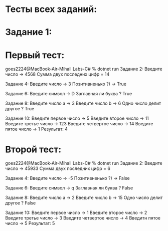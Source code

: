 # Тесты всех заданий:

# Задание 1:

# Первый тест:

goes2224@MacBook-Air-Mihail Labs-C# % dotnet run
Задание 2: Введите число -> 
4568
Сумма двух последних цифр = 14

Задание 4: Введите число -> 
3
Позитивненько ?) -> True

Задание 6: Введите символ -> 
D
Заглавная ли буква ? True

Задание 8: Введите число a -> 
3
Введите число b -> 
6
Одно число делит другое ? True

Задание 10: Введите первое число -> 
5
Введите второе число -> 
11
Введите третье число -> 
123
Введите четвертое число -> 
14
Введите пятое число -> 
1
Результат: 4

# Второй тест:

goes2224@MacBook-Air-Mihail Labs-C# % dotnet run
Задание 2: Введите число -> 
45933 
Сумма двух последних цифр = 6

Задание 4: Введите число -> 
-5
Позитивненько ?) -> False

Задание 6: Введите символ -> 
q
Заглавная ли буква ? False

Задание 8: Введите число a -> 
2
Введите число b -> 
15
Одно число делит другое ? False

Задание 10: Введите первое число -> 
1
Введите второе число -> 
2
Введите третье число -> 
3
Введите четвертое число -> 
4
Введитн пятое число -> 
5
Результат: 5
#
